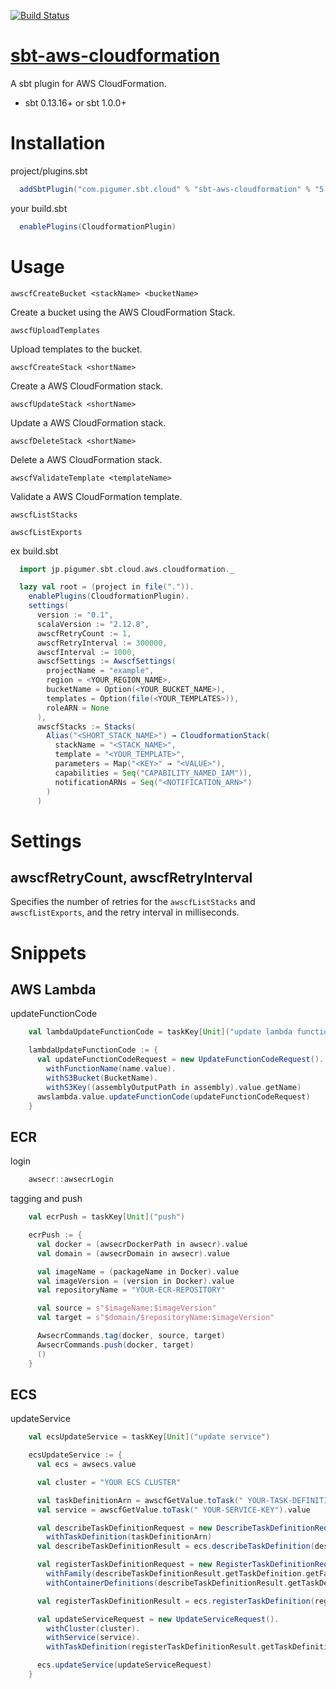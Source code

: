 [![Build Status](https://travis-ci.org/PigumerGroup/sbt-aws-cloudformation.svg?branch=master)](https://travis-ci.org/PigumerGroup/sbt-aws-cloudformation)

[sbt-aws-cloudformation](https://repo1.maven.org/maven2/com/pigumer/sbt/cloud/)
======================

A sbt plugin for AWS CloudFormation.

* sbt 0.13.16+ or sbt 1.0.0+

# Installation

project/plugins.sbt

```sbt
  addSbtPlugin("com.pigumer.sbt.cloud" % "sbt-aws-cloudformation" % "5.0.27")
```

your build.sbt

```sbt
  enablePlugins(CloudformationPlugin)
```

# Usage

``awscfCreateBucket <stackName> <bucketName>``

Create a bucket using the AWS CloudFormation Stack.

``awscfUploadTemplates``

Upload templates to the bucket.

``awscfCreateStack <shortName>``

Create a AWS CloudFormation stack.

``awscfUpdateStack <shortName>``

Update a AWS CloudFormation stack.

``awscfDeleteStack <shortName>``

Delete a AWS CloudFormation stack.

``awscfValidateTemplate <templateName>``

Validate a AWS CloudFormation template.

``awscfListStacks``

``awscfListExports``

ex build.sbt

```sbt
  import jp.pigumer.sbt.cloud.aws.cloudformation._

  lazy val root = (project in file(".")).
    enablePlugins(CloudformationPlugin).
    settings(
      version := "0.1",
      scalaVersion := "2.12.8",
      awscfRetryCount := 1,
      awscfRetryInterval := 300000,
      awscfInterval := 1000,
      awscfSettings := AwscfSettings(
        projectName = "example",
        region = <YOUR_REGION_NAME>,
        bucketName = Option(<YOUR_BUCKET_NAME>),
        templates = Option(file(<YOUR_TEMPLATES>)),
        roleARN = None
      ),
      awscfStacks := Stacks(
        Alias("<SHORT_STACK_NAME>") → CloudformationStack(
          stackName = "<STACK_NAME>",
          template = "<YOUR_TEMPLATE>",
          parameters = Map("<KEY>" → "<VALUE>"),
          capabilities = Seq("CAPABILITY_NAMED_IAM")),
          notificationARNs = Seq("<NOTIFICATION_ARN>")
        )
      )
```

# Settings

## awscfRetryCount, awscfRetryInterval

Specifies the number of retries for the `awscfListStacks` and `awscfListExports`, and the retry interval in milliseconds.

# Snippets

## AWS Lambda

updateFunctionCode

```sbt
    val lambdaUpdateFunctionCode = taskKey[Unit]("update lambda function code")

    lambdaUpdateFunctionCode := {
      val updateFunctionCodeRequest = new UpdateFunctionCodeRequest().
        withFunctionName(name.value).
        withS3Bucket(BucketName).
        withS3Key((assemblyOutputPath in assembly).value.getName)
      awslambda.value.updateFunctionCode(updateFunctionCodeRequest)
    }
```

## ECR

login

```sbt
    awsecr::awsecrLogin
```

tagging and push

```sbt
    val ecrPush = taskKey[Unit]("push")

    ecrPush := {
      val docker = (awsecrDockerPath in awsecr).value
      val domain = (awsecrDomain in awsecr).value

      val imageName = (packageName in Docker).value
      val imageVersion = (version in Docker).value
      val repositoryName = "YOUR-ECR-REPOSITORY"

      val source = s"$imageName:$imageVersion"
      val target = s"$domain/$repositoryName:$imageVersion"

      AwsecrCommands.tag(docker, source, target)
      AwsecrCommands.push(docker, target)
      ()
    }
```

## ECS

updateService

```sbt
    val ecsUpdateService = taskKey[Unit]("update service")

    ecsUpdateService := {
      val ecs = awsecs.value

      val cluster = "YOUR ECS CLUSTER"

      val taskDefinitionArn = awscfGetValue.toTask(" YOUR-TASK-DEFINITION-ARN-KEY").value
      val service = awscfGetValue.toTask(" YOUR-SERVICE-KEY").value

      val describeTaskDefinitionRequest = new DescribeTaskDefinitionRequest().
        withTaskDefinition(taskDefinitionArn)
      val describeTaskDefinitionResult = ecs.describeTaskDefinition(describeTaskDefinitionRequest)

      val registerTaskDefinitionRequest = new RegisterTaskDefinitionRequest().
        withFamily(describeTaskDefinitionResult.getTaskDefinition.getFamily).
        withContainerDefinitions(describeTaskDefinitionResult.getTaskDefinition.getContainerDefinitions)

      val registerTaskDefinitionResult = ecs.registerTaskDefinition(registerTaskDefinitionRequest)

      val updateServiceRequest = new UpdateServiceRequest().
        withCluster(cluster).
        withService(service).
        withTaskDefinition(registerTaskDefinitionResult.getTaskDefinition.getTaskDefinitionArn)

      ecs.updateService(updateServiceRequest)
    }
```

